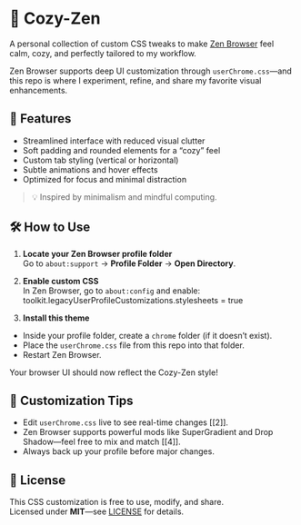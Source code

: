 # 🌿 Cozy-Zen

A personal collection of custom CSS tweaks to make [Zen Browser](https://zen-browser.app/) feel calm, cozy, and perfectly tailored to my workflow.

Zen Browser supports deep UI customization through `userChrome.css`—and this repo is where I experiment, refine, and share my favorite visual enhancements.

## 🎨 Features
- Streamlined interface with reduced visual clutter  
- Soft padding and rounded elements for a “cozy” feel  
- Custom tab styling (vertical or horizontal)  
- Subtle animations and hover effects  
- Optimized for focus and minimal distraction  

> 💡 Inspired by minimalism and mindful computing.

## 🛠️ How to Use
1. **Locate your Zen Browser profile folder**  
   Go to `about:support` → **Profile Folder** → **Open Directory**.

2. **Enable custom CSS**  
   In Zen Browser, go to `about:config` and enable:  toolkit.legacyUserProfileCustomizations.stylesheets = true

3. **Install this theme**  
- Inside your profile folder, create a `chrome` folder (if it doesn’t exist).  
- Place the `userChrome.css` file from this repo into that folder.  
- Restart Zen Browser.

Your browser UI should now reflect the Cozy-Zen style!

## 🌱 Customization Tips
- Edit `userChrome.css` live to see real-time changes [[2]].
- Zen Browser supports powerful mods like SuperGradient and Drop Shadow—feel free to mix and match [[4]].
- Always back up your profile before major changes.

## 📜 License
This CSS customization is free to use, modify, and share.  
Licensed under **MIT**—see [LICENSE](LICENSE) for details.
